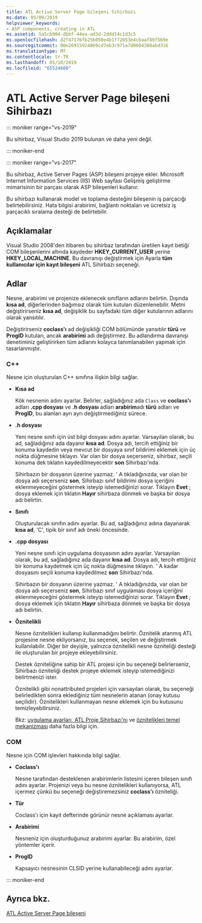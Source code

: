 ```yaml
---
title: ATL Active Server Page bileşeni Sihirbazı
ms.date: 05/09/2019
helpviewer_keywords:
- ASP components, creating in ATL
ms.assetid: 5a5cb904-dbbf-44ea-ad3d-2ddd14c1d3c5
ms.openlocfilehash: d2f47176fb25b050e4b1f72053e4cbaaf89f569e
ms.sourcegitcommit: 00e26915924869cd7eb3c971a7d0604388abd316
ms.translationtype: MT
ms.contentlocale: tr-TR
ms.lasthandoff: 05/10/2019
ms.locfileid: "65524600"
---
```

# <a name="atl-active-server-page-component-wizard"></a>ATL Active Server Page bileşeni Sihirbazı

::: moniker range="vs-2019"

Bu sihirbaz, Visual Studio 2019 bulunan ve daha yeni değil.

::: moniker-end

::: moniker range="vs-2017"

Bu sihirbaz, Active Server Pages (ASP) bileşeni projeye ekler. Microsoft Internet Information Services (IIS) Web sayfası Gelişmiş geliştirme mimarisinin bir parçası olarak ASP bileşenleri kullanır.

Bu sihirbazı kullanarak model ve toplama desteğini bileşenin iş parçacığı belirtebilirsiniz. Hata bilgisi arabirimi, bağlantı noktaları ve ücretsiz iş parçacıklı sıralama desteği de belirtebilir.

## <a name="remarks"></a>Açıklamalar

Visual Studio 2008'den itibaren bu sihirbaz tarafından üretilen kayıt betiği COM bileşenlerini altında kaydeder **HKEY_CURRENT_USER** yerine **HKEY_LOCAL_MACHINE**. Bu davranışı değiştirmek için Ayarla **tüm kullanıcılar için kayıt bileşeni** ATL Sihirbazı seçeneği.

## <a name="names"></a>Adlar

Nesne, arabirimi ve projenize eklenecek sınıfların adlarını belirtin. Dışında **kısa ad**, diğerlerinden bağımsız olarak tüm kutuları düzenlenebilir. Metni değiştirirseniz **kısa ad**, değişiklik bu sayfadaki tüm diğer kutularının adlarını olarak yansıtılır.

Değiştirirseniz **coclass'ı** ad değişikliği COM bölümünde yansıtılır **türü** ve **ProgID** kutuları, ancak **arabirimi** adı değiştirmez. Bu adlandırma davranışı denetiminiz geliştirirken tüm adlarını kolayca tanımlanabilen yapmak için tasarlanmıştır.

### <a name="c"></a>C++

Nesne için oluşturulan C++ sınıfına ilişkin bilgi sağlar.

- **Kısa ad**

   Kök nesnenin adını ayarlar. Belirler, sağladığınız ada `Class` ve **coclass'ı** adları **.cpp dosyası** ve **.h dosyası** adları **arabirim**adı **türü** adları ve **ProgID**, bu alanları ayrı ayrı değiştirmediğiniz sürece.

- **.h dosyası**

   Yeni nesne sınıfı için üst bilgi dosyası adını ayarlar. Varsayılan olarak, bu ad, sağladığınız ada dayanır **kısa ad**. Dosya adı, tercih ettiğiniz bir konuma kaydedin veya mevcut bir dosyaya sınıf bildirimi eklemek için üç nokta düğmesine tıklayın. Var olan bir dosya seçerseniz, sihirbaz, seçili konuma dek tıklatın kaydedilmeyecektir **son** Sihirbazı'nda.

   Sihirbazın bir dosyanın üzerine yazmaz. ' A tıkladığınızda, var olan bir dosya adı seçerseniz **son**, Sihirbazı sınıf bildirimi dosya içeriğini eklenmeyeceğini göstermek isteyip istemediğinizi sorar. Tıklayın **Evet** ; dosya eklemek için tıklatın **Hayır** sihirbaza dönmek ve başka bir dosya adı belirtin.

- **Sınıfı**

   Oluşturulacak sınıfın adını ayarlar. Bu ad, sağladığınız adına dayanarak **kısa ad**, 'C', tipik bir sınıf adı öneki öncesinde.

- **.cpp dosyası**

   Yeni nesne sınıfı için uygulama dosyasının adını ayarlar. Varsayılan olarak, bu ad, sağladığınız ada dayanır **kısa ad**. Dosya adı, tercih ettiğiniz bir konuma kaydetmek için üç nokta düğmesine tıklayın. ' A kadar dosyasını seçili konuma kaydedilmez **son** Sihirbazı'nda.

   Sihirbazın bir dosyanın üzerine yazmaz. ' A tıkladığınızda, var olan bir dosya adı seçerseniz **son**, Sihirbazı sınıf uygulaması dosya içeriğini eklenmeyeceğini göstermek isteyip istemediğinizi sorar. Tıklayın **Evet** ; dosya eklemek için tıklatın **Hayır** sihirbaza dönmek ve başka bir dosya adı belirtin.

- **Öznitelikli**

   Nesne öznitelikleri kullanıp kullanmadığını belirtir. Öznitelik atanmış ATL projesine nesne ekliyorsanız, bu seçenek, seçilen ve değiştirmek kullanılabilir. Diğer bir deyişle, yalnızca öznitelikli nesne özniteliği desteği ile oluşturulan bir projeye ekleyebilirsiniz.

   Destek özniteliğine sahip bir ATL projesi için bu seçeneği belirlerseniz, Sihirbazı özniteliği destek projeye eklemek isteyip istemediğinizi belirtmenizi ister.

   Öznitelikli gibi nonattributed projeleri için varsayılan olarak, bu seçeneği belirledikten sonra eklediğiniz tüm nesnelerin atanan (onay kutusu seçilidir). Öznitelikleri kullanmayan nesne eklemek için bu kutusunu temizleyebilirsiniz.

   Bkz: [uygulama ayarları, ATL Proje Sihirbazı'nı](../../atl/reference/application-settings-atl-project-wizard.md) ve [öznitelikleri temel mekanizması](../../windows/basic-mechanics-of-attributes.md) daha fazla bilgi için.

### <a name="com"></a>COM

Nesne için COM işlevleri hakkında bilgi sağlar.

- **Coclass'ı**

   Nesne tarafından desteklenen arabirimlerin listesini içeren bileşen sınıfı adını ayarlar. Projenizi veya bu nesne öznitelikleri kullanıyorsa, ATL içermez çünkü bu seçeneği değiştiremezsiniz **coclass'ı** özniteliği.

- **Tür**

   Coclass'ı için kayıt defterinde görünür nesne açıklaması ayarlar.

- **Arabirimi**

   Nesneniz için oluşturduğunuz arabirimi ayarlar. Bu arabirim, özel yöntemler içerir.

- **ProgID**

   Kapsayıcı nesnesinin CLSID yerine kullanabileceği adını ayarlar.

::: moniker-end

## <a name="see-also"></a>Ayrıca bkz.

[ATL Active Server Page bileşeni](../../atl/reference/adding-an-atl-active-server-page-component.md)
